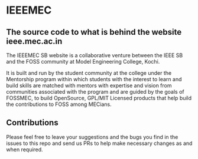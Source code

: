 # IEEEMEC

The source code to what is behind the website ieee.mec.ac.in
---

The IEEEMEC SB website is a collaborative venture between the IEEE SB and the FOSS community at Model Engineering College, Kochi.

It is built and run by the student community at the college under the Mentorship program within which students with the interest to learn and build skills are matched with mentors with expertise and vision from communities associated with the program and are guided by the goals of FOSSMEC, to build OpenSource, GPL/MIT Licensed products that help build the contributions to FOSS among MECians.

## Contributions

Please feel free to leave your suggestions and the bugs you find in the issues to this repo and send us PRs to help make necessary changes as and when required.